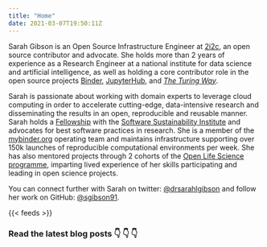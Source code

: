 ```yaml
---
title: "Home"
date: 2021-03-07T19:50:11Z
---
```


Sarah Gibson is an Open Source Infrastructure Engineer at [2i2c](https://2i2c.org), an open source contributor and advocate.
She holds more than 2 years of experience as a Research Engineer at a national institute for data science and artificial intelligence, as well as holding a core contributor role in the open source projects [Binder](https://jupyter.org/binder), [JupyterHub](https://jupyter.org/hub), and [_The Turing Way_](https://the-turing-way.netlify.app/).

Sarah is passionate about working with domain experts to leverage cloud computing in order to accelerate cutting-edge, data-intensive research and disseminating the results in an open, reproducible and reusable manner.
Sarah holds a [Fellowship](https://software.ac.uk/programmes-and-events/fellowship-programme) with the [Software Sustainability Institute](https://software.ac.uk) and advocates for best software practices in research.
She is a member of the [mybinder.org](https://mybinder.org) operating team and maintains infrastructure supporting over 150k launches of reproducible computational environments per week.
She has also mentored projects through 2 cohorts of the [Open Life Science programme](https://openlifesci.org), imparting lived experience of her skills participating and leading in open science projects.

You can connect further with Sarah on twitter: [@drsarahlgibson](https://twitter.com/drsarahlgibson) and follow her work on GitHub: [@sgibson91](https://github.com/sgibson91).

{{< feeds >}}

### Read the latest blog posts :point_down: :point_down: :point_down:

